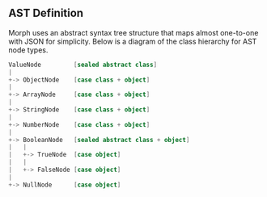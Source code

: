 AST Definition
--------------

Morph uses an abstract syntax tree structure that maps almost one-to-one with
JSON for simplicity. Below is a diagram of the class hierarchy for AST node
types.

<!-- scala syntax highlighting seems to work well here -->

```scala
ValueNode         [sealed abstract class]
|
+-> ObjectNode    [case class + object]
|
+-> ArrayNode     [case class + object]
|
+-> StringNode    [case class + object]
|
+-> NumberNode    [case class + object]
|
+-> BooleanNode   [sealed abstract class + object]
|   |
|   +-> TrueNode  [case object]
|   |
|   +-> FalseNode [case object]
|
+-> NullNode      [case object]
```
